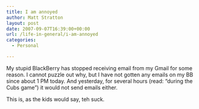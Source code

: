 ```yaml
---
title: I am annoyed
author: Matt Stratton
layout: post
date: 2007-09-07T16:39:00+00:00
url: /life-in-general/i-am-annoyed
categories:
  - Personal

---
```

My stupid BlackBerry has stopped receiving email from my Gmail for some reason. I cannot puzzle out why, but I have not gotten any emails on my BB since about 1 PM today. And yesterday, for several hours (read: &#8220;during the Cubs game&#8221;) it would not send emails either.

This is, as the kids would say, teh suck.